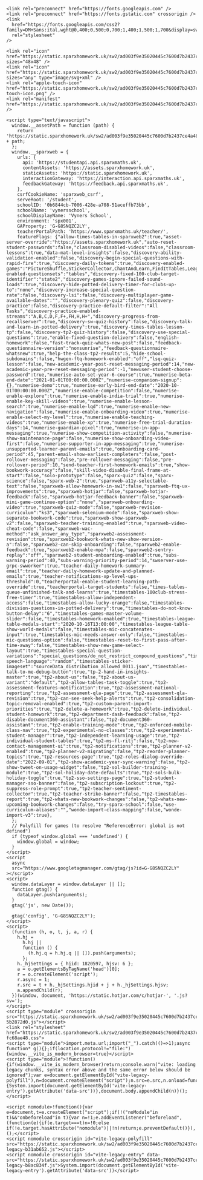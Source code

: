 <!DOCTYPE html>
<html lang="en">
  <head>
    <meta charset="UTF-8" />
    <meta name="viewport" content="width=device-width, initial-scale=1.0" />
    <title>Sparx Maths</title>

    <link rel="preconnect" href="https://fonts.googleapis.com" />
    <link rel="preconnect" href="https://fonts.gstatic.com" crossorigin />
    <link
      href="https://fonts.googleapis.com/css2?family=DM+Sans:ital,wght@0,400;0,500;0,700;1,400;1,500;1,700&display=swap"
      rel="stylesheet"
    />

    <link rel="icon" href="https://static.sparxhomework.uk/sw2/ad003f9e35020445c7600d7b2437ce4a4838fb9f/favicon.ico" sizes="48x48" />
    <link rel="icon" href="https://static.sparxhomework.uk/sw2/ad003f9e35020445c7600d7b2437ce4a4838fb9f/favicon.svg" sizes="any" type="image/svg+xml" />
    <link rel="apple-touch-icon" href="https://static.sparxhomework.uk/sw2/ad003f9e35020445c7600d7b2437ce4a4838fb9f/apple-touch-icon.png" />
    <link rel="manifest" href="https://static.sparxhomework.uk/sw2/ad003f9e35020445c7600d7b2437ce4a4838fb9f/site.webmanifest" />

    <script type="text/javascript">
      window.__assetPath = function (path) {
        return 'https://static.sparxhomework.uk/sw2/ad003f9e35020445c7600d7b2437ce4a4838fb9f/' + path;
      };
      window.__sparxweb = {
        urls: {
          api: 'https://studentapi.api.sparxmaths.uk',
          contentAssets: 'https://assets.sparxhomework.uk',
          staticAssets: 'https://static.sparxhomework.uk',
          interactionGateway: 'https://interaction.api.sparxmaths.uk',
          feedbackGateway: 'https://feedback.api.sparxmaths.uk',
        },
        csrfCookieName: 'sparxweb_csrf',
        serveRoot: '/student',
        schoolID: '0b6844cb-7006-428e-a708-51aceffb73bb',
        schoolName: 'vynersschool',
        schoolDisplayName: 'Vyners School',
        environment: 'spx001',
        GAProperty: 'G-G8SNQZC2LY',
        teacherPortalPath: 'https://www.sparxmaths.uk/teacher/',
        featureFlags: {"allow-times-tables-in-sparxweb2":true,"asset-server-override":"https://assets.sparxhomework.uk","auto-reset-student-passwords":false,"classroom-disabled-videos":false,"classroom-lessons":true,"data-mat-level-insights":false,"discovery-ability-validation-enabled":false,"discovery-begin-special-questions-with-rapid-fire":true,"discovery-daily-tokens":true,"discovery-enabled-games":"PictureShuffle,StickerCollector,ChantAndLearn,FindItTables,LeagueTableGame,GemSmash,GardenGame","discovery-enabled-questionsets":"tables","discovery-fixed-100-club-target-identifier":"state2","discovery-games-ignore-failed-sound-loads":true,"discovery-hide-potted-delivery-timer-for-clubs-up-to":"none","discovery-increase-special-question-rate":false,"discovery-lsi":false,"discovery-multiplayer-game-available-dates":"","discovery-plenary-quiz":false,"discovery-practice":false,"discovery-practice-default-filter":"All Tasks","discovery-practice-enabled-streams":"A,B,C,D,F,F+,FH,H,H+","discovery-progress-from-recallserver":true,"discovery-sw-quiz-history":false,"discovery-talk-and-learn-in-potted-delivery":true,"discovery-times-tables-lesson-tp":false,"discovery-tp2-quiz-history":false,"discovery-use-special-questions":true,"enable-fixed-question-delivery":false,"english-homework":false,"fast-track-quiz-whats-new-post":false,"feedback-questionnaire-version":"nonsunrise","feedback-questionnaire-whatsnew":true,"help-the-class-tp2-results":5,"hide-school-subdomains":false,"hwgen-ftq-homework-enabled":"off","lsq-quiz-lesson":false,"new-academic-year-post-reset-messaging-period":14,"new-academic-year-pre-reset-messaging-period":-1,"newuser-student-choose-password":true,"numerise-auto-set-year-6-course":true,"numerise-beta-end-date":"2021-01-01T00:00:00.000Z","numerise-companion-signup":{},"numerise-demo":true,"numerise-early-bird-end-date":"2020-10-01T00:00:00.000Z","numerise-enable-competition":false,"numerise-enable-explore":true,"numerise-enable-india-trial":true,"numerise-enable-key-skill-videos":true,"numerise-enable-lesson-search":true,"numerise-enable-lqd":true,"numerise-enable-new-navigation":false,"numerise-enable-onboarding-video":true,"numerise-enable-select-my-level":true,"numerise-enable-teaching-videos":true,"numerise-enable-xp":true,"numerise-free-trial-duration-days":14,"numerise-guardian-pixel":true,"numerise-in-app-messaging":true,"numerise-show-competition-activity":false,"numerise-show-maintenance-page":false,"numerise-show-onboarding-video-first":false,"numerise-supporter-in-app-messaging":true,"numerise-unsupported-learner-parent-emails":true,"onboarding-card-period":45,"parent-email-show-earliest-completers":false,"post-rollover-messaging":false,"pre-rollover-messaging":false,"pre-rollover-period":10,"send-teacher-first-homework-emails":true,"show-bookwork-accuracy":false,"skill-video-disable-final-frame-at-start":false,"solo-prototype":false,"sparx-quiz":false,"sparx-science":false,"sparx-web-2":true,"sparxweb-a11y-selectable-text":false,"sparxweb-allow-homework-in-sw1":false,"sparxweb-ftq-ux-improvements":true,"sparxweb-hotjar":false,"sparxweb-hotjar-feedback":false,"sparxweb-hotjar-feedback-banner":false,"sparxweb-mini-game-continue-option":"none","sparxweb-onboarding-video":true,"sparxweb-quiz-mode":false,"sparxweb-revision-curriculum":"ks3","sparxweb-selenium-mode":false,"sparxweb-show-separate-bookwork-code":true,"sparxweb-show-sparxweb-v2":false,"sparxweb-teacher-training-enabled":true,"sparxweb-video-cheat-code":false,"sparxweb-wac-method":"ask_answer_any_type","sparxweb2-assessment-revision":true,"sparxweb2-bookwork-whats-new-show-version-a":false,"sparxweb2-can-skip-onboarding":false,"sparxweb2-enable-feedback":true,"sparxweb2-enable-mpa":false,"sparxweb2-sentry-replay":"off","sparxweb2-student-onboarding-enabled":true,"subs-warning-period":40,"subs-warning-priority-period":14,"swserver-use-grpc-swworker":true,"teacher-daily-homework-summary-email":true,"teacher-daily-homework-update-and-planned-emails":true,"teacher-notifications-xp-level-ups-threshold":0,"teacherportal-enable-student-learning-path-override":true,"teacherportal-target-students":false,"times-tables-queue-unfinished-talk-and-learns":true,"timestables-100club-stress-free-timer":true,"timestables-allow-independent-access":false,"timestables-allow-lucky-orange":false,"timestables-division-questions-in-potted-delivery":true,"timestables-do-not-know-button-delay":"6","timestables-games-master-volume-slider":false,"timestables-homework-enabled":true,"timestables-league-table-medals-start":"2020-10-16T13:00:00","timestables-league-table-show-world-medals":false,"timestables-mic-concatenates-input":true,"timestables-mic-needs-answer-only":false,"timestables-mic-questions-option":false,"timestables-reset-to-first-pass-after-time-away":false,"timestables-show-new-game-select-layout":true,"timestables-special-question-variations":"special_questions/do_not_restrict_compound_questions","timestables-speech-language":"random","timestables-sticker-imageset":"sourceData_distribution_allowed_0011.json","timestables-talk-to-me-debug-button":true,"tp-2-hand-in-insights-master":true,"tp2-about-us":false,"tp2-about-us-variant":"default","tp2-allow-tables-task-toggle":true,"tp2-assessment-features-notification":true,"tp2-assessment-national-reporting":true,"tp2-assessment-qla-page":true,"tp2-assessment-qla-revision":true,"tp2-can-see-seek-help-alerts":true,"tp2-consolidation-topic-removal-enabled":true,"tp2-custom-parent-import-priorities":true,"tp2-delete-a-homework":true,"tp2-delete-individual-student-homework":true,"tp2-department-dash-feedback":false,"tp2-disable-document360-assistant":false,"tp2-document360-assistant":true,"tp2-enable-training-mode":true,"tp2-enforced-mobile-class-nav":true,"tp2-experimental-no-classes":true,"tp2-experimental-student-manager":true,"tp2-independent-learning-usage":true,"tp2-individual-student-tables":true,"tp2-ms-fl-ritj":false,"tp2-new-contact-management-ui":true,"tp2-notifications":true,"tp2-planner-v2-enabled":true,"tp2-planner-v2-migrating":false,"tp2-reorder-planner-topics":true,"tp2-resources-page":true,"tp2-roles-dialog-override-date":"2022-09-01","tp2-show-academic-year-sync-warning":false,"tp2-show-tweet-on-usage-widget":false,"tp2-sol-builder-training-module":true,"tp2-sol-holiday-date-defaults":true,"tp2-sols-bulk-holiday-toggle":true,"tp2-sso-settings-page":true,"tp2-student-manager-sso-banner":false,"tp2-subscription-lockout":true,"tp2-suppress-role-prompt":true,"tp2-teacher-sentiment-collector":true,"tp2-teacher-strike-banner":false,"tp2-timestables-report":true,"tp2-whats-new-bookwork-changes":false,"tp2-whats-new-upcoming-bookwork-changes":false,"try-sparx-school":false,"use-curriculum-aliases":"","wonde-import-class-mapping":false,"wonde-import-v3":true},
      };
      // Polyfill for games (to resolve "ReferenceError: global is not defined")
      if (typeof window.global === 'undefined') {
        window.global = window;
      }
    </script>
    <script
      async
      src="https://www.googletagmanager.com/gtag/js?id=G-G8SNQZC2LY"
    ></script>
    <script>
      window.dataLayer = window.dataLayer || [];
      function gtag() {
        dataLayer.push(arguments);
      }
      gtag('js', new Date());

      gtag('config', 'G-G8SNQZC2LY');
    </script>
    <script>
      (function (h, o, t, j, a, r) {
        h.hj =
          h.hj ||
          function () {
            (h.hj.q = h.hj.q || []).push(arguments);
          };
        h._hjSettings = { hjid: 1820597, hjsv: 6 };
        a = o.getElementsByTagName('head')[0];
        r = o.createElement('script');
        r.async = 1;
        r.src = t + h._hjSettings.hjid + j + h._hjSettings.hjsv;
        a.appendChild(r);
      })(window, document, 'https://static.hotjar.com/c/hotjar-', '.js?sv=');
    </script>
    <script type="module" crossorigin src="https://static.sparxhomework.uk/sw2/ad003f9e35020445c7600d7b2437ce4a4838fb9f/assets/index-5b2872d0.js"></script>
    <link rel="stylesheet" href="https://static.sparxhomework.uk/sw2/ad003f9e35020445c7600d7b2437ce4a4838fb9f/assets/index-fc68ae48.css">
    <script type="module">import.meta.url;import("_").catch(()=>1);async function* g(){};if(location.protocol!="file:"){window.__vite_is_modern_browser=true}</script>
    <script type="module">!function(){if(window.__vite_is_modern_browser)return;console.warn("vite: loading legacy chunks, syntax error above and the same error below should be ignored");var e=document.getElementById("vite-legacy-polyfill"),n=document.createElement("script");n.src=e.src,n.onload=function(){System.import(document.getElementById('vite-legacy-entry').getAttribute('data-src'))},document.body.appendChild(n)}();</script>
  </head>
  <body>
    <div id="root"></div>
    
    <script nomodule>!function(){var e=document,t=e.createElement("script");if(!("noModule"in t)&&"onbeforeload"in t){var n=!1;e.addEventListener("beforeload",(function(e){if(e.target===t)n=!0;else if(!e.target.hasAttribute("nomodule")||!n)return;e.preventDefault()}),!0),t.type="module",t.src=".",e.head.appendChild(t),t.remove()}}();</script>
    <script nomodule crossorigin id="vite-legacy-polyfill" src="https://static.sparxhomework.uk/sw2/ad003f9e35020445c7600d7b2437ce4a4838fb9f/assets/polyfills-legacy-b31ab652.js"></script>
    <script nomodule crossorigin id="vite-legacy-entry" data-src="https://static.sparxhomework.uk/sw2/ad003f9e35020445c7600d7b2437ce4a4838fb9f/assets/index-legacy-b8ac834f.js">System.import(document.getElementById('vite-legacy-entry').getAttribute('data-src'))</script>
  </body>
</html>
